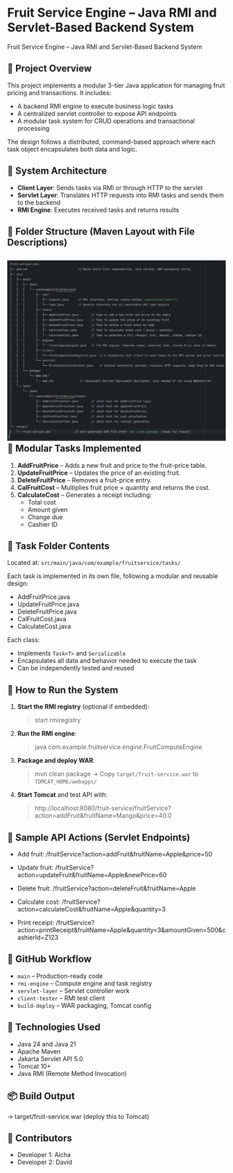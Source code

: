 # Fruit Service Engine – Java RMI and Servlet-Based Backend System
Fruit Service Engine – Java RMI and Servlet-Based Backend System

📘 Project Overview
-------------------
This project implements a modular 3-tier Java application for managing fruit pricing and transactions. It includes:

- A backend RMI engine to execute business logic tasks
- A centralized servlet controller to expose API endpoints
- A modular task system for CRUD operations and transactional processing

The design follows a distributed, command-based approach where each task object encapsulates both data and logic.

🧱 System Architecture
----------------------
- **Client Layer**: Sends tasks via RMI or through HTTP to the servlet
- **Servlet Layer**: Translates HTTP requests into RMI tasks and sends them to the backend
- **RMI Engine**: Executes received tasks and returns results

📂 Folder Structure (Maven Layout with File Descriptions)
----------------------------------------------------------

![img.png](img.png)
🧠 Modular Tasks Implemented
----------------------------
1. **AddFruitPrice** – Adds a new fruit and price to the fruit-price table.
2. **UpdateFruitPrice** – Updates the price of an existing fruit.
3. **DeleteFruitPrice** – Removes a fruit-price entry.
4. **CalFruitCost** – Multiplies fruit price × quantity and returns the cost.
5. **CalculateCost** – Generates a receipt including:
   - Total cost
   - Amount given
   - Change due
   - Cashier ID

📄 Task Folder Contents
------------------------
Located at: `src/main/java/com/example/fruitservice/tasks/`

Each task is implemented in its own file, following a modular and reusable design:

- AddFruitPrice.java
- UpdateFruitPrice.java
- DeleteFruitPrice.java
- CalFruitCost.java
- CalculateCost.java

Each class:
- Implements `Task<T>` and `Serializable`
- Encapsulates all data and behavior needed to execute the task
- Can be independently tested and reused

🧪 How to Run the System
-------------------------
1. **Start the RMI registry** (optional if embedded):
   > start rmiregistry

2. **Run the RMI engine**:
   > java com.example.fruitservice.engine.FruitComputeEngine

3. **Package and deploy WAR**:
   > mvn clean package
   → Copy `target/fruit-service.war` to `TOMCAT_HOME/webapps/`

4. **Start Tomcat** and test API with:
   > http://localhost:8080/fruit-service/fruitService?action=addFruit&fruitName=Mango&price=40.0

🧪 Sample API Actions (Servlet Endpoints)
----------------------------------------
- Add fruit:
  /fruitService?action=addFruit&fruitName=Apple&price=50

- Update fruit:
  /fruitService?action=updateFruit&fruitName=Apple&newPrice=60

- Delete fruit:
  /fruitService?action=deleteFruit&fruitName=Apple

- Calculate cost:
  /fruitService?action=calculateCost&fruitName=Apple&quantity=3

- Print receipt:
  /fruitService?action=printReceipt&fruitName=Apple&quantity=3&amountGiven=500&cashierId=Z123

🔄 GitHub Workflow
------------------
- `main` – Production-ready code
- `rmi-engine` – Compute engine and task registry
- `servlet-layer` – Servlet controller work
- `client-tester` – RMI test client
- `build-deploy` – WAR packaging, Tomcat config

📌 Technologies Used
---------------------
- Java 24 and Java 21
- Apache Maven
- Jakarta Servlet API 5.0
- Tomcat 10+
- Java RMI (Remote Method Invocation)

📦 Build Output
---------------
→ target/fruit-service.war (deploy this to Tomcat)

👥 Contributors
---------------
- Developer 1: Aicha
- Developer 2: David
